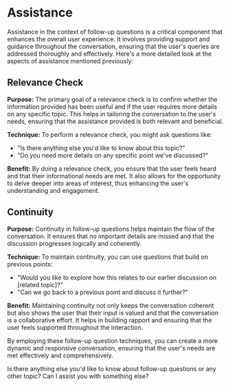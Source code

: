 # Assistance

Assistance in the context of follow-up questions is a critical component that enhances the overall user experience. It involves providing support and guidance throughout the conversation, ensuring that the user's queries are addressed thoroughly and effectively. Here's a more detailed look at the aspects of assistance mentioned previously:

## Relevance Check

**Purpose:** The primary goal of a relevance check is to confirm whether the information provided has been useful and if the user requires more details on any specific topic. This helps in tailoring the conversation to the user's needs, ensuring that the assistance provided is both relevant and beneficial.

**Technique:** To perform a relevance check, you might ask questions like:
- "Is there anything else you'd like to know about this topic?"
- "Do you need more details on any specific point we've discussed?"

**Benefit:** By doing a relevance check, you ensure that the user feels heard and that their informational needs are met. It also allows for the opportunity to delve deeper into areas of interest, thus enhancing the user's understanding and engagement.

## Continuity

**Purpose:** Continuity in follow-up questions helps maintain the flow of the conversation. It ensures that no important details are missed and that the discussion progresses logically and coherently.

**Technique:** To maintain continuity, you can use questions that build on previous points:
- "Would you like to explore how this relates to our earlier discussion on [related topic]?"
- "Can we go back to a previous point and discuss it further?"

**Benefit:** Maintaining continuity not only keeps the conversation coherent but also shows the user that their input is valued and that the conversation is a collaborative effort. It helps in building rapport and ensuring that the user feels supported throughout the interaction.

By employing these follow-up question techniques, you can create a more dynamic and responsive conversation, ensuring that the user's needs are met effectively and comprehensively.

Is there anything else you'd like to know about follow-up questions or any other topic? Can I assist you with something else?

